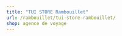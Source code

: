 ```yaml
---
title: "TUI STORE Rambouillet"
url: /rambouillet/tui-store-rambouillet/
shop: agence de voyage
---
```

